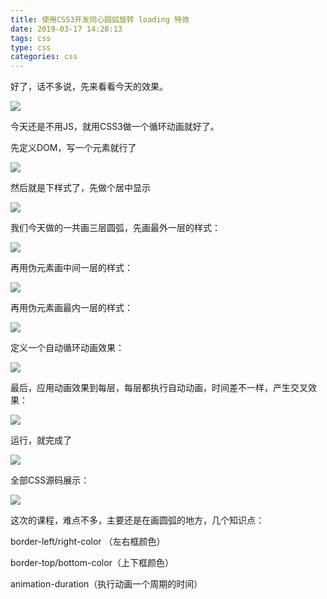 ```yaml
---
title: 使用CSS3开发同心圆弧旋转 loading 特效
date: 2019-03-17 14:28:13
tags: css
type: css
categories: css
---
```

好了，话不多说，先来看看今天的效果。

![](http://zhanglong292383147.gitee.io/picture_images/picture/css/1.gif)

今天还是不用JS，就用CSS3做一个循环动画就好了。

先定义DOM，写一个元素就行了

![](http://zhanglong292383147.gitee.io/picture_images/picture/css/2.jpg)

然后就是下样式了，先做个居中显示

![](http://zhanglong292383147.gitee.io/picture_images/picture/css/3.jpg)

我们今天做的一共画三层圆弧，先画最外一层的样式：

![](http://zhanglong292383147.gitee.io/picture_images/picture/css/4.jpg)

再用伪元素画中间一层的样式：

![](http://zhanglong292383147.gitee.io/picture_images/picture/css/5.jpg)

再用伪元素画最内一层的样式：

![](http://zhanglong292383147.gitee.io/picture_images/picture/css/6.jpg)

定义一个自动循环动画效果：

![](http://zhanglong292383147.gitee.io/picture_images/picture/css/7.jpg)

最后，应用动画效果到每层，每层都执行自动动画，时间差不一样，产生交叉效果：

![](http://zhanglong292383147.gitee.io/picture_images/picture/css/8.jpg)

运行，就完成了

![](http://zhanglong292383147.gitee.io/picture_images/picture/css/9.gif)

全部CSS源码展示：

![](http://zhanglong292383147.gitee.io/picture_images/picture/css/10.jpg)

这次的课程，难点不多，主要还是在画圆弧的地方，几个知识点：

border-left/right-color （左右框颜色）

border-top/bottom-color（上下框颜色）

animation-duration（执行动画一个周期的时间）
